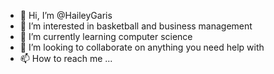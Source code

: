 - 👋 Hi, I’m @HaileyGaris
- 👀 I’m interested in basketball and business management
- 🌱 I’m currently learning computer science 
- 💞️ I’m looking to collaborate on anything you need help with
- 📫 How to reach me ...

<!---
HaileyGaris/HaileyGaris is a ✨ special ✨ repository because its `README.md` (this file) appears on your GitHub profile.
You can click the Preview link to take a look at your changes.
--->
